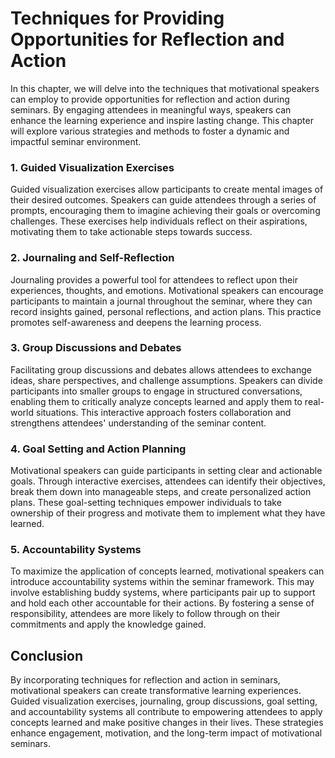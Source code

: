 Techniques for Providing Opportunities for Reflection and Action
=========================================================================

In this chapter, we will delve into the techniques that motivational speakers can employ to provide opportunities for reflection and action during seminars. By engaging attendees in meaningful ways, speakers can enhance the learning experience and inspire lasting change. This chapter will explore various strategies and methods to foster a dynamic and impactful seminar environment.

### 1. Guided Visualization Exercises

Guided visualization exercises allow participants to create mental images of their desired outcomes. Speakers can guide attendees through a series of prompts, encouraging them to imagine achieving their goals or overcoming challenges. These exercises help individuals reflect on their aspirations, motivating them to take actionable steps towards success.

### 2. Journaling and Self-Reflection

Journaling provides a powerful tool for attendees to reflect upon their experiences, thoughts, and emotions. Motivational speakers can encourage participants to maintain a journal throughout the seminar, where they can record insights gained, personal reflections, and action plans. This practice promotes self-awareness and deepens the learning process.

### 3. Group Discussions and Debates

Facilitating group discussions and debates allows attendees to exchange ideas, share perspectives, and challenge assumptions. Speakers can divide participants into smaller groups to engage in structured conversations, enabling them to critically analyze concepts learned and apply them to real-world situations. This interactive approach fosters collaboration and strengthens attendees' understanding of the seminar content.

### 4. Goal Setting and Action Planning

Motivational speakers can guide participants in setting clear and actionable goals. Through interactive exercises, attendees can identify their objectives, break them down into manageable steps, and create personalized action plans. These goal-setting techniques empower individuals to take ownership of their progress and motivate them to implement what they have learned.

### 5. Accountability Systems

To maximize the application of concepts learned, motivational speakers can introduce accountability systems within the seminar framework. This may involve establishing buddy systems, where participants pair up to support and hold each other accountable for their actions. By fostering a sense of responsibility, attendees are more likely to follow through on their commitments and apply the knowledge gained.

Conclusion
----------

By incorporating techniques for reflection and action in seminars, motivational speakers can create transformative learning experiences. Guided visualization exercises, journaling, group discussions, goal setting, and accountability systems all contribute to empowering attendees to apply concepts learned and make positive changes in their lives. These strategies enhance engagement, motivation, and the long-term impact of motivational seminars.
